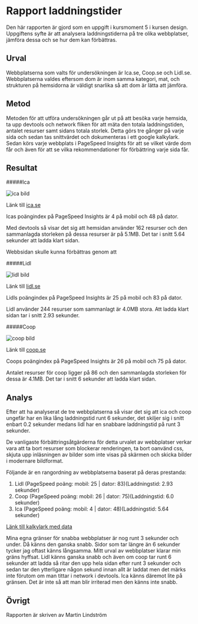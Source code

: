 ---
---
Rapport laddningstider
=======================

Den här rapporten är gjord som en uppgift i kursmoment 5 i kursen design. Uppgiftens syfte är att analysera laddningstiderna på tre olika webbplatser, jämföra dessa och se hur dem kan förbättras.

Urval
-------------------

Webbplatserna som valts för undersökningen är Ica.se, Coop.se och Lidl.se. Webbplatserna valdes eftersom dom är inom samma kategori, mat, och strukturen på hemsidorna är väldigt snarlika så att dom är lätta att jämföra.

Metod
-------------------

Metoden för att utföra undersökningen går ut på att besöka varje hemsida, ta upp devtools och network fliken för att mäta den totala laddningstiden, antalet resurser samt sidans totala storlek. Detta görs tre gånger på varje sida och sedan tas snittvärdet och dokumenteras i ett google kalkylark. Sedan körs varje webbplats i PageSpeed Insights för att se vilket värde dom får och även för att se vilka rekommendationer för förbättring varje sida får.


Resultat
------------------------

#####Ica

<img src="image/ica.png?w=500&h=300" alt="ica bild">

Länk till [ica.se](https://www.ica.se/)

Icas poängindex på PageSpeed Insights är 4 på mobil och 48 på dator.

Med devtools så visar det sig att hemsidan använder 162 resurser och den sammanlagda storleken på dessa resurser är på 5.1MB. Det tar i snitt 5.64 sekunder att ladda klart sidan.

Webbsidan skulle kunna förbättras genom att

#####Lidl

<img src="image/lidl.png?w=500&h=300" alt="lidl bild">

Länk till [lidl.se](https://www.lidl.se/sv)

Lidls poängindex på PageSpeed Insights är 25 på mobil och 83 på dator.

Lidl använder 244 resurser som sammanlagt är 4.0MB stora. Att ladda klart sidan tar i snitt 2.93 sekunder.

#####Coop

<img src="image/coop.png?w=500&h=300" alt="coop bild">

Länk till [coop.se](https://www.coop.se/)

Coops poängindex på PageSpeed Insights är 26 på mobil och 75 på dator.

Antalet resurser för coop ligger på 86 och den sammanlagda storleken för dessa är 4.1MB. Det tar i snitt 6 sekunder att ladda klart sidan.

Analys
----------------------

Efter att ha analyserat de tre webbplatserna så visar det sig att ica och coop ungefär har en lika lång laddningstid runt 6 sekunder, det skiljer sig i snitt enbart 0.2 sekunder medans lidl har en snabbare laddningstid på runt 3 sekunder.

De vanligaste förbättringsåtgärderna för detta urvalet av webbplatser verkar vara att ta bort resurser som blockerar renderingen, ta bort oanvänd css, skjuta upp inläsningen av bilder som inte visas på skärmen och skicka bilder i modernare bildformat.

Följande är en rangordning av webbplatserna baserat på deras prestanda:

1. Lidl (PageSpeed poäng: mobil: 25 | dator: 83)(Laddningstid: 2.93 sekunder)
2. Coop (PageSpeed poäng: mobil: 26 | dator: 75)(Laddningstid: 6.0 sekunder)
3. Ica (PageSpeed poäng: mobil: 4 | dator: 48)(Laddningstid: 5.64 sekunder)



[Länk till kalkylark med data](https://docs.google.com/spreadsheets/d/1UdGwyoNycmrCCDI1uPYRwggch0E_8BXygODGHP0-ja0/edit#gid=0)


Mina egna gränser för snabba webbplatser är nog runt 3 sekunder och under. Då känns den ganska snabb. Sidor som tar längre än 6 sekunder tycker jag oftast känns långsamma. Mitt urval av webbplatser klarar min gräns hyffsat. Lidl känns ganska snabb och även om coop tar runt 6 sekunder att ladda så ritar den upp hela sidan efter runt 3 sekunder och sedan tar den ytterligare någon sekund innan allt är laddat men det märks inte förutom om man tittar i network i devtools. Ica känns däremot lite på gränsen. Det är inte så att man blir irriterad men den känns inte snabb.

Övrigt
-------------------------
Rapporten är skriven av Martin Lindström
